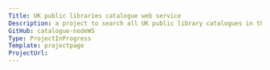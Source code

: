 ```yaml
---
Title: UK public libraries catalogue web service
Description: a project to search all UK public library catalogues in the UK at once.  for personal use in finding books, and for data analysis.
GitHub: catalogue-nodeWS
Type: ProjectInProgress
Template: projectpage
ProjectUrl:
---
```

